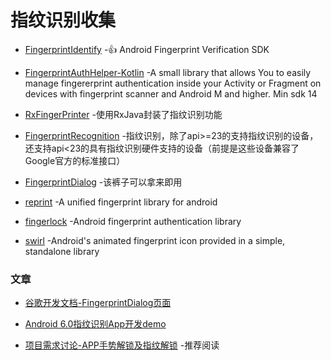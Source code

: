 # 指纹识别收集

- [FingerprintIdentify](https://github.com/uccmawei/FingerprintIdentify) -👍 Android Fingerprint Verification SDK

- [FingerprintAuthHelper-Kotlin](https://github.com/pro100svitlo/FingerprintAuthHelper) -A small library that allows You to easily manage fingererprint authentication inside your Activity or Fragment on devices with fingerprint scanner and Android M and higher. Min sdk 14

- [RxFingerPrinter](https://github.com/Zweihui/RxFingerPrinter) -使用RxJava封装了指纹识别功能

- [FingerprintRecognition](https://github.com/PopFisher/FingerprintRecognition) -指纹识别，除了api>=23的支持指纹识别的设备，还支持api<23的具有指纹识别硬件支持的设备（前提是这些设备兼容了Google官方的标准接口）

- [FingerprintDialog](https://github.com/xiangyunwan/FingerprintDialog) -该裤子可以拿来即用

- [reprint](https://github.com/ajalt/reprint) -A unified fingerprint library for android

- [fingerlock](https://github.com/aitorvs/fingerlock) -Android fingerprint authentication library

- [swirl](https://github.com/mattprecious/swirl) -Android's animated fingerprint icon provided in a simple, standalone library

### 文章

- [谷歌开发文档-FingerprintDialog页面](https://developer.android.google.cn/samples/FingerprintDialog/index.html)

- [Android 6.0指纹识别App开发demo](http://blog.csdn.net/createchance/article/details/51991764)

- [项目需求讨论-APP手势解锁及指纹解锁](https://juejin.im/post/5909c097da2f60005d1f97eb) -推荐阅读
